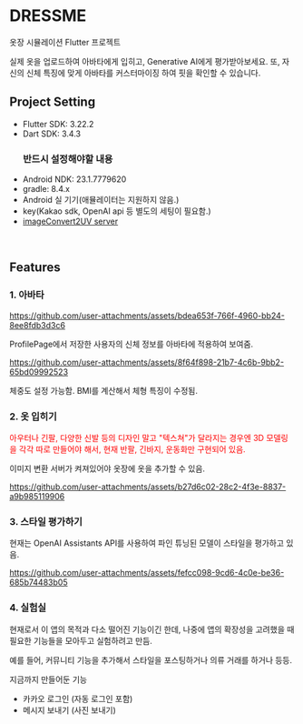 # DRESSME

옷장 시뮬레이션 Flutter 프로젝트

실제 옷을 업로드하여 아바타에게 입히고, Generative AI에게 평가받아보세요. 또, 자신의 신체 특징에 맞게 아바타를 커스터마이징 하여 핏을 확인할 수 있습니다. 

## Project Setting

- Flutter SDK: 3.22.2
- Dart SDK: 3.4.3
  ### 반드시 설정해야할 내용
- Android NDK: 23.1.7779620
- gradle: 8.4.x 
- Android 실 기기(애뮬레이터는 지원하지 않음.)
- key(Kakao sdk, OpenAI api 등 별도의 세팅이 필요함.)
- [imageConvert2UV server](https://github.com/mousepotato03/image_conversion_server)

</br>

## Features

### 1. 아바타




https://github.com/user-attachments/assets/bdea653f-766f-4960-bb24-8ee8fdb3d3c6 

ProfilePage에서 저장한 사용자의 신체 정보를 아바타에 적용하여 보여줌.

https://github.com/user-attachments/assets/8f64f898-21b7-4c6b-9bb2-65bd09992523

체중도 설정 가능함. BMI를 계산해서 체형 특징이 수정됨. 



### 2. 옷 입히기

<span style="color: red;"> 아우터나 긴팔, 다양한 신발 등의 디자인 말고 "텍스쳐"가 달라지는 경우엔 3D 모델링을 각각 따로 만들어야 해서, 현재 반팔, 긴바지, 운동화만 구현되어 있음. </span>


이미지 변환 서버가 켜져있어야 옷장에 옷을 추가할 수 있음.


https://github.com/user-attachments/assets/b27d6c02-28c2-4f3e-8837-a9b985119906



### 3. 스타일 평가하기
현재는 OpenAI Assistants API를 사용하여 파인 튜닝된 모델이 스타일을 평가하고 있음.
 


https://github.com/user-attachments/assets/fefcc098-9cd6-4c0e-be36-685b74483b05

### 4. 실험실
현재로서 이 앱의 목적과 다소 떨어진 기능이긴 한데, 나중에 앱의 확장성을 고려했을 때 필요한 기능들을 모아두고 실험하려고 만듬. 

예를 들어, 커뮤니티 기능을 추가해서 스타일을 포스팅하거나 의류 거래를 하거나 등등.

지금까지 만들어둔 기능
- 카카오 로그인 (자동 로그인 포함)
- 메시지 보내기 (사진 보내기)

